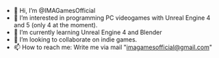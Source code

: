 - 👋 Hi, I’m @IMAGamesOfficial
- 👀 I’m interested in programming PC videogames with Unreal Engine 4 and 5 (only 4 at the moment).
- 🌱 I’m currently learning Unreal Engine 4 and Blender
- 💞️ I’m looking to collaborate on indie games.
- 📫 How to reach me: Write me via mail "imagamesofficial@gmail.com"

<!---
IMAGamesOfficial/IMAGamesOfficial is a ✨ special ✨ repository because its `README.md` (this file) appears on your GitHub profile.
You can click the Preview link to take a look at your changes.
--->
